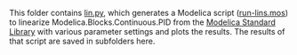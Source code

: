 This folder contains [lin.py](lin.py), which generates a Modelica script
([run-lins.mos](run-lins.mos)) to linearize Modelica.Blocks.Continuous.PID from
the [Modelica Standard Library] with various parameter settings and plots the
results.  The results of that script are saved in subfolders here.


[Modelica Standard Library]: https://github.com/modelica/ModelicaStandardLibrary
